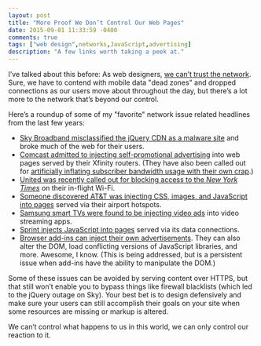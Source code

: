 ```yaml
---
layout: post
title: "More Proof We Don’t Control Our Web Pages"
date: 2015-09-01 11:33:59 -0400
comments: true
tags: ["web design",networks,JavaScript,advertising]
description: "A few links worth taking a peek at."
---
```


I’ve talked about this before: As web designers, [we can’t trust the network](http://www.aaron-gustafson.com/notebook/the-network-effect/). Sure, we have to contend with mobile data "dead zones" and dropped connections as our users move about throughout the day, but there’s a lot more to the network that’s beyond our control.

<!-- more -->

Here’s a roundup of some of my "favorite" network issue related headlines from the last few years:

* [Sky Broadband misclassified the jQuery CDN as a malware site](http://www.theguardian.com/technology/2014/jan/28/sky-broadband-blocks-jquery-web-critical-plugin) and broke much of the web for their users.
* [Comcast admitted to injecting self-promotional advertising](http://arstechnica.com/tech-policy/2014/09/why-comcasts-javascript-ad-injections-threaten-security-net-neutrality/) into web pages served by their Xfinity routers. (They have also been called out for [artificially inflating subscriber bandwidth usage with their own crap](https://blog.ryankearney.com/2013/01/comcast-caught-intercepting-and-altering-your-web-traffic/).)
* [United was recently called out for blocking access to the <cite>New York Times</cite>](http://arstechnica.com/business/2015/08/united-in-flight-wi-fi-reportedly-blocks-ars-technica-and-new-york-times/) on their in-flight Wi-Fi.
* [Someone discovered AT&T was injecting CSS, images, and JavaScript into pages](http://webpolicy.org/2015/08/25/att-hotspots-now-with-advertising-injection/) served via their airport hotspots.
* [Samsung smart TVs were found to be injecting video ads](http://www.cnet.com/au/news/samsung-smart-tvs-forcing-ads-into-video-streaming-apps/) into video streaming apps.
* [Sprint injects JavaScript into pages](http://pleckey.me/blog/2013/09/11/sprint-mobile-broadband-injecting-3rd-party-javascript/) served via its data connections.
* [Browser add-ins can inject their own advertisements](http://www.ecommercetimes.com/story/82117.html). They can also alter the DOM, load conflicting versions of JavaScript libraries, and more. Awesome, I know. (This is being addressed, but is a persistent issue when add-ins have the ability to manipulate the DOM.)

Some of these issues can be avoided by serving content over HTTPS, but that still won’t enable you to bypass things like firewall blacklists (which led to the jQuery outage on Sky). Your best bet is to design defensively and make sure your users can still accomplish their goals on your site when some resources are missing or markup is altered.

We can’t control what happens to us in this world, we can only control our reaction to it.
